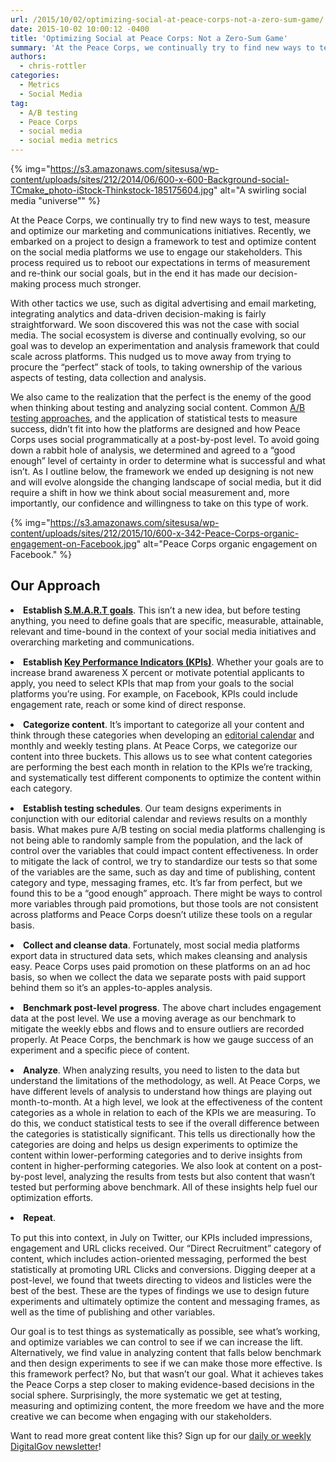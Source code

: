 ```yaml
---
url: /2015/10/02/optimizing-social-at-peace-corps-not-a-zero-sum-game/
date: 2015-10-02 10:00:12 -0400
title: 'Optimizing Social at Peace Corps: Not a Zero-Sum Game'
summary: 'At the Peace Corps, we continually try to find new ways to test, measure and optimize our marketing&nbsp;and communications initiatives. Recently, we embarked on a project to design a framework to test and&nbsp;optimize content on the social media platforms we use to engage our stakeholders. This process&nbsp;required us to reboot our expectations in terms of'
authors:
  - chris-rottler
categories:
  - Metrics
  - Social Media
tag:
  - A/B testing
  - Peace Corps
  - social media
  - social media metrics
---
```


{% img="https://s3.amazonaws.com/sitesusa/wp-content/uploads/sites/212/2014/06/600-x-600-Background-social-TCmake_photo-iStock-Thinkstock-185175604.jpg" alt="A swirling social media "universe"" %} 

At the Peace Corps, we continually try to find new ways to test, measure and optimize our marketing and communications initiatives. Recently, we embarked on a project to design a framework to test and optimize content on the social media platforms we use to engage our stakeholders. This process required us to reboot our expectations in terms of measurement and re-think our social goals, but in the end it has made our decision-making process much stronger.

With other tactics we use, such as digital advertising and email marketing, integrating analytics and data-driven decision-making is fairly straightforward. We soon discovered this was not the case with social media. The social ecosystem is diverse and continually evolving, so our goal was to develop an experimentation and analysis framework that could scale across platforms. This nudged us to move away from trying to procure the “perfect” stack of tools, to taking ownership of the various aspects of testing, data collection and analysis.

We also came to the realization that the perfect is the enemy of the good when thinking about testing and analyzing social content. Common [A/B testing approaches](https://www.WHATEVER/2015/08/05/taking-a-data-driven-approach-to-digital-marketing-at-the-peace-corps/), and the application of statistical tests to measure success, didn’t fit into how the platforms are designed and how Peace Corps uses social programmatically at a post-by-post level. To avoid going down a rabbit hole of analysis, we determined and agreed to a “good enough” level of certainty in order to determine what is successful and what isn’t. As I outline below, the framework we ended up designing is not new and will evolve alongside the changing landscape of social media, but it did require a shift in how we think about social measurement and, more importantly, our confidence and willingness to take on this type of work.

{% img="https://s3.amazonaws.com/sitesusa/wp-content/uploads/sites/212/2015/10/600-x-342-Peace-Corps-organic-engagement-on-Facebook.jpg" alt="Peace Corps organic engagement on Facebook." %}

## Our Approach

<li style="margin-bottom: 15px">
  <strong>Establish <a href="https://en.wikipedia.org/wiki/SMART_criteria">S.M.A.R.T goals</a></strong>. This isn’t a new idea, but before testing anything, you need to define goals that are specific, measurable, attainable, relevant and time-bound in the context of your social media initiatives and overarching marketing and communications.
</li>
<li style="margin-bottom: 15px">
  <strong>Establish <a href="https://en.wikipedia.org/wiki/Performance_indicator">Key Performance Indicators (KPIs)</a></strong>. Whether your goals are to increase brand awareness X percent or motivate potential applicants to apply, you need to select KPIs that map from your goals to the social platforms you’re using. For example, on Facebook, KPIs could include engagement rate, reach or some kind of direct response.
</li>
<li style="margin-bottom: 15px">
  <strong>Categorize content</strong>. It’s important to categorize all your content and think through these categories when developing an <a href="https://www.WHATEVER/2015/03/02/the-content-corner-catching-a-wave/">editorial calendar</a> and monthly and weekly testing plans. At Peace Corps, we categorize our content into three buckets. This allows us to see what content categories are performing the best each month in relation to the KPIs we’re tracking, and systematically test different components to optimize the content within each category.
</li>
<li style="margin-bottom: 15px">
  <strong>Establish testing schedules</strong>. Our team designs experiments in conjunction with our editorial calendar and reviews results on a monthly basis. What makes pure A/B testing on social media platforms challenging is not being able to randomly sample from the population, and the lack of control over the variables that could impact content effectiveness. In order to mitigate the lack of control, we try to standardize our tests so that some of the variables are the same, such as day and time of publishing, content category and type, messaging frames, etc. It’s far from perfect, but we found this to be a “good enough” approach. There might be ways to control more variables through paid promotions, but those tools are not consistent across platforms and Peace Corps doesn’t utilize these tools on a regular basis.
</li>
<li style="margin-bottom: 15px">
  <strong>Collect and cleanse data</strong>. Fortunately, most social media platforms export data in structured data sets, which makes cleansing and analysis easy. Peace Corps uses paid promotion on these platforms on an ad hoc basis, so when we collect the data we separate posts with paid support behind them so it’s an apples-to-apples analysis.
</li>
<li style="margin-bottom: 15px">
  <strong>Benchmark post-level progress</strong>. The above chart includes engagement data at the post level. We use a moving average as our benchmark to mitigate the weekly ebbs and flows and to ensure outliers are recorded properly. At Peace Corps, the benchmark is how we gauge success of an experiment and a specific piece of content.
</li>
<li style="margin-bottom: 15px">
  <strong>Analyze</strong>. When analyzing results, you need to listen to the data but understand the limitations of the methodology, as well. At Peace Corps, we have different levels of analysis to understand how things are playing out month-to-month. At a high level, we look at the effectiveness of the content categories as a whole in relation to each of the KPIs we are measuring. To do this, we conduct statistical tests to see if the overall difference between the categories is statistically significant. This tells us directionally how the categories are doing and helps us design experiments to optimize the content within lower-performing categories and to derive insights from content in higher-performing categories. We also look at content on a post-by-post level, analyzing the results from tests but also content that wasn’t tested but performing above benchmark. All of these insights help fuel our optimization efforts.
</li>
<li style="margin-bottom: 15px">
  <strong>Repeat</strong>.
</li>

To put this into context, in July on Twitter, our KPIs included impressions, engagement and URL clicks received. Our “Direct Recruitment” category of content, which includes action-oriented messaging, performed the best statistically at promoting URL Clicks and conversions. Digging deeper at a post-level, we found that tweets directing to videos and listicles were the best of the best. These are the types of findings we use to design future experiments and ultimately optimize the content and messaging frames, as well as the time of publishing and other variables.

Our goal is to test things as systematically as possible, see what’s working, and optimize variables we can control to see if we can increase the lift. Alternatively, we find value in analyzing content that falls below benchmark and then design experiments to see if we can make those more effective. Is this framework perfect? No, but that wasn’t our goal. What it achieves takes the Peace Corps a step closer to making evidence-based decisions in the social sphere. Surprisingly, the more systematic we get at testing, measuring and optimizing content, the more freedom we have and the more creative we can become when engaging with our stakeholders.

Want to read more great content like this? Sign up for our <a href="https://public.govdelivery.com/accounts/USHOWTO/subscriber/new" target="_blank">daily or weekly DigitalGov newsletter</a>!